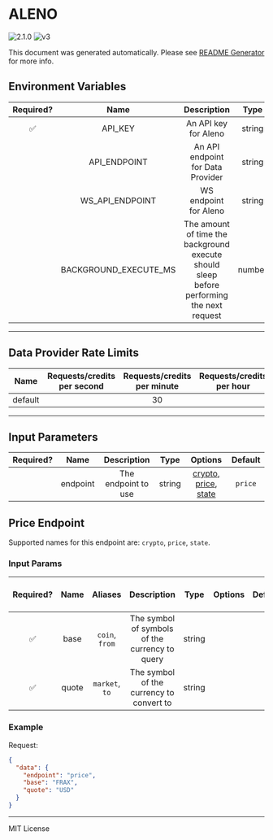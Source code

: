# ALENO

![2.1.0](https://img.shields.io/github/package-json/v/smartcontractkit/external-adapters-js?filename=packages/sources/aleno/package.json) ![v3](https://img.shields.io/badge/framework%20version-v3-blueviolet)

This document was generated automatically. Please see [README Generator](../../scripts#readme-generator) for more info.

## Environment Variables

| Required? |         Name          |                                        Description                                        |  Type  | Options |                Default                |
| :-------: | :-------------------: | :---------------------------------------------------------------------------------------: | :----: | :-----: | :-----------------------------------: |
|    ✅     |        API_KEY        |                                   An API key for Aleno                                    | string |         |                                       |
|           |     API_ENDPOINT      |                             An API endpoint for Data Provider                             | string |         |    `https://state-price.aleno.ai`     |
|           |    WS_API_ENDPOINT    |                                   WS endpoint for Aleno                                   | string |         | `https://state-price-socket.aleno.ai` |
|           | BACKGROUND_EXECUTE_MS | The amount of time the background execute should sleep before performing the next request | number |         |                `10000`                |

---

## Data Provider Rate Limits

|  Name   | Requests/credits per second | Requests/credits per minute | Requests/credits per hour | Note |
| :-----: | :-------------------------: | :-------------------------: | :-----------------------: | :--: |
| default |                             |             30              |                           |      |

---

## Input Parameters

| Required? |   Name   |     Description     |  Type  |                                    Options                                    | Default |
| :-------: | :------: | :-----------------: | :----: | :---------------------------------------------------------------------------: | :-----: |
|           | endpoint | The endpoint to use | string | [crypto](#price-endpoint), [price](#price-endpoint), [state](#price-endpoint) | `price` |

## Price Endpoint

Supported names for this endpoint are: `crypto`, `price`, `state`.

### Input Params

| Required? | Name  |    Aliases     |                  Description                   |  Type  | Options | Default | Depends On | Not Valid With |
| :-------: | :---: | :------------: | :--------------------------------------------: | :----: | :-----: | :-----: | :--------: | :------------: |
|    ✅     | base  | `coin`, `from` | The symbol of symbols of the currency to query | string |         |         |            |                |
|    ✅     | quote | `market`, `to` |    The symbol of the currency to convert to    | string |         |         |            |                |

### Example

Request:

```json
{
  "data": {
    "endpoint": "price",
    "base": "FRAX",
    "quote": "USD"
  }
}
```

---

MIT License

